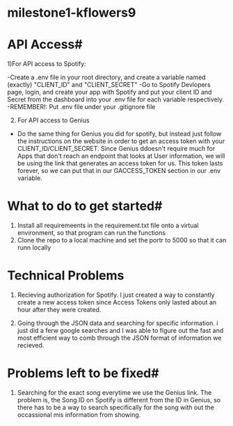# milestone1-kflowers9
# API Access#
1)For API access to Spotify:

-Create a .env file in your root directory, and create a variable named (exactly) "CLIENT_ID" and "CLIENT_SECRET"
-Go to Spotify Devlopers page, login, and create your app with Spotify and put your client ID and Secret from the dashboard into your .env file for each variable respectively. 
-REMEMBER!: Put .env file under your .gitignore file 

2) For API access to Genius 
- Do the same thing for Genius you did for spotify, but instead just follow the instructions on the website in order to get an access token with your CLIENT_ID/CLIENT_SECRET. Since Genius ddoesn't require much for Apps that don't reach an endpoint that looks at User information, we will be using the link that generates an access token for us. This token lasts forever, so we can put that in our GACCESS_TOKEN section in  our .env variable. 

# What to do to get started#
1) Install all requiremeents in the requirement.txt file onto a virtual environment, so that program can run the functions
2) Clone the repo to a local machine and set the portr to 5000 so that it can runn locally

# Technical Problems #

1) Recieving authorization for Spotify. I just created a way to constantly create a new access token since Access Tokens only lasted about an hour after they were created. 

2) Going through the JSON data and searching for specific information. i just did a ferw google searches and I was able to figure out the fast and most efficient way to comb through the JSON format of information we recieved. 

# Problems left to be fixed#

1) Searching for the exact song everytime we use the Genius link. The problem is, the Song ID on Spotify is different from the ID in Genius, so there has to be a way to search specifically for the song with out the occassional mis information from showing. 